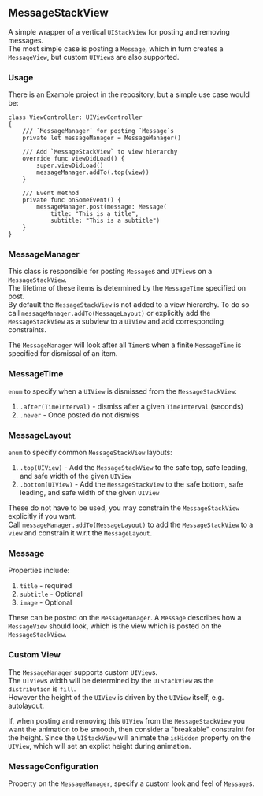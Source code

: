 ## MessageStackView

A simple wrapper of a vertical `UIStackView` for posting and removing messages.  
The most simple case is posting a `Message`, which in turn creates a `MessageView`, but custom `UIView`s are also supported.

### Usage

There is an Example project in the repository, but a simple use case would be:  

    class ViewController: UIViewController  
    {  
        /// `MessageManager` for posting `Message`s  
        private let messageManager = MessageManager() 
        
        /// Add `MessageStackView` to view hierarchy
        override func viewDidLoad() {
            super.viewDidLoad()
            messageManager.addTo(.top(view))
        }

        /// Event method  
        private func onSomeEvent() {  
            messageManager.post(message: Message(  
                title: "This is a title",  
                subtitle: "This is a subtitle")  
        }  
    }

### MessageManager

This class is responsible for posting `Message`s and `UIView`s on a `MessageStackView`.  
The lifetime of these items is determined by the `MessageTime` specified on post.  
By default the `MessageStackView` is not added to a view hierarchy. To do so call `messageManager.addTo(MessageLayout)` or explicitly add the `MessageStackView` as a subview to a `UIView` and add corresponding constraints.  

The `MessageManager` will look after all `Timer`s when a finite `MessageTime` is specified for dismissal of an item.

### MessageTime

`enum` to specify when a `UIView` is dismissed from the `MessageStackView`:  
1. `.after(TimeInterval)` - dismiss after a given `TimeInterval` (seconds)  
2. `.never` - Once posted do not dismiss  

### MessageLayout

`enum` to specify common `MessageStackView` layouts:  
1. `.top(UIView)` - Add the `MessageStackView` to the safe top, safe leading, and safe width of the given `UIView`  
2. `.bottom(UIView)` - Add the `MessageStackView` to the safe bottom, safe leading, and safe width of the given `UIView`  

These do not have to be used, you may constrain the `MessageStackView` explicitly if you want.  
Call `messageManager.addTo(MessageLayout)` to add the `MessageStackView` to a `view` and constrain it w.r.t the `MessageLayout`.

### Message

Properties include:  
1. `title` -  required  
2. `subtitle` -  Optional  
3. `image` - Optional  

These can be posted on the `MessageManager`.
A `Message` describes how a `MessageView` should look, which is the view which is posted on the `MessageStackView`.

### Custom View

The `MessageManager` supports custom `UIView`s.  
The `UIView`s width will be determined by the `UIStackView` as the `distribution` is `fill`.  
However the height of the `UIView` is driven by the `UIView` itself, e.g. autolayout.  
  
If, when posting and removing this `UIView` from the `MessageStackView` you want the animation to be smooth, then consider a "breakable" constraint for the height. Since the `UIStackView` will animate the `isHidden` property on the `UIView`, which will set an explict height during animation.

### MessageConfiguration

Property on the `MessageManager`, specify a custom look and feel of  `Message`s.  
